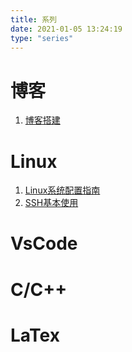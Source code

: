 ```yaml
---
title: 系列
date: 2021-01-05 13:24:19
type: "series"
---
```

# 博客
1. [博客搭建](https://foryoungyu.gitee.io/)


# Linux
1. [Linux系统配置指南](https://foryoungyu.gitee.io/)
2. [SSH基本使用](https://foryoungyu.gitee.io/)

# VsCode
# C/C++


# LaTex
